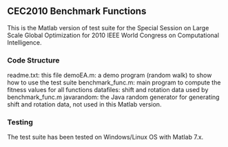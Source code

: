 ## CEC2010 Benchmark Functions

This is the Matlab version of test suite for the Special Session on Large Scale
Global Optimization for 2010 IEEE World Congress on Computational Intelligence.


### Code Structure

readme.txt:        this file
demoEA.m:          a demo program (random walk) to show how to use the test 
                   suite
benchmark_func.m:  main program to compute the fitness values for all functions
datafiles:         shift and rotation data used by benchmark_func.m
javarandom:        the Java random generator for generating shift and rotation 
                   data, not used in this Matlab version.


### Testing

The test suite has been tested on Windows/Linux OS with Matlab 7.x.



